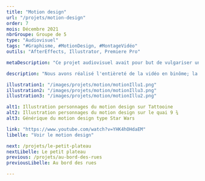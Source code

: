 ```yaml
---
title: "Motion design"
url: "/projets/motion-design"
order: 7
mois: Décembre 2021
nbrGroupe: Groupe de 5
type: "Audiovisuel"
tags: "#Graphisme, #MotionDesign, #MontageVidéo"
outils: "AfterEffects, Illustrator, Premiere Pro"

metaDescription: "Ce projet audiovisuel avait pour but de vulgariser une théorie de communication, nous avons choisi l'assimilation et la démoralisation des individus de William Isaac Thomas. Nous suivons l'histoire de Chewie et son fils, qui doivent fuir dans un autre univers, entraînant des déséquilibres dans leur processus d'intégration."

description: "Nous avons réalisé l'entièreté de la vidéo en binôme; la vulgarisation de la théorie, le script, les visuels, l'animation, la voix off et les bruitages."

illustration1: "/images/projets/motion/motionIllu1.png"
illustration2: "/images/projets/motion/motionIllu3.png"
illustration3: "/images/projets/motion/motionIllu2.png"

alt1: Illustration personnages du motion design sur Tattooine
alt2: Illustration personnages du motion design sur le quai 9 ¾
alt3: Générique du motion design type Star Wars

link: "https://www.youtube.com/watch?v=YHK4hOHdaEM"
libelle: "Voir le motion design"

next: /projets/le-petit-plateau
nextLibelle: Le petit plateau
previous: /projets/au-bord-des-rues
previousLibelle: Au bord des rues

---
```

